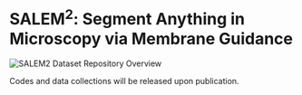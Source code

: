 # SALEM<sup>2</sup>: Segment Anything in Microscopy via Membrane Guidance

![SALEM2 Dataset Repository Overview](assets/SALEM2-Dataset.svg)

Codes and data collections will be released upon publication.
